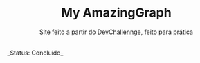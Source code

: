 <h1 align="center">My AmazingGraph</h1>
<p align="center"> Site feito a partir do <a href="https://devchallenge.com.br/detail/5ec9a7fc10e94a38493d3910">DevChallennge,</a> feito para prática</p>
<br>
_Status: Concluído_

